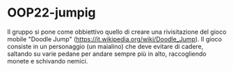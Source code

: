 # OOP22-jumpig
Il gruppo si pone come obbiettivo quello di creare una rivisitazione del gioco mobile "Doodle Jump" (https://it.wikipedia.org/wiki/Doodle_Jump). Il gioco consiste in un personaggio (un maialino) che deve evitare di cadere, saltando su varie pedane per andare sempre più in alto, raccogliendo monete e schivando nemici. 
